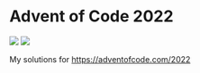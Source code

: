 # Advent of Code 2022
![](https://img.shields.io/badge/stars%20⭐-22-yellow) ![](https://img.shields.io/badge/days%20completed-11-red)

My solutions for https://adventofcode.com/2022